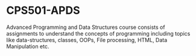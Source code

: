 # CPS501-APDS

Advanced Programming and Data Structures course consists of assignments to understand the concepts of programming including topics like 
data-structures, classes, OOPs, File processing, HTML, Data Manipulation etc.

